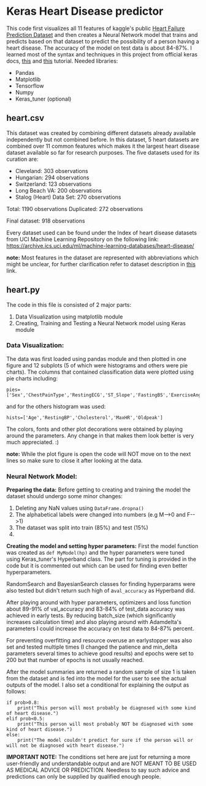 # Keras Heart Disease predictor
This code first visualizes all 11 features of kaggle's public [Heart Failure Prediction Dataset](https://www.kaggle.com/datasets/fedesoriano/heart-failure-prediction) and then creates a Neural Network model that trains and predicts based on that dataset to predict the possibility of a person having a heart disease. 
The accuracy of the model on test data is about 84-87%. 
I learned most of the syntax and techniques in this project from official keras docs, [this](https://www.youtube.com/watch?v=hvgnX1gbsLA&list=PLqnslRFeH2Uqfv1Vz3DqeQfy0w20ldbaV) and [this](https://www.youtube.com/watch?v=s3kH7_6xF-4) tutorial.
Needed libraries:
- Pandas
- Matplotlib
- Tensorflow
- Numpy
- Keras_tuner (optional)

## heart.csv

This dataset was created by combining different datasets already available independently but not combined before. In this dataset, 5 heart datasets are combined over 11 common features which makes it the largest heart disease dataset available so far for research purposes. The five datasets used for its curation are:

- Cleveland: 303 observations
- Hungarian: 294 observations
- Switzerland: 123 observations
- Long Beach VA: 200 observations
- Stalog (Heart) Data Set: 270 observations

Total: 1190 observations
Duplicated: 272 observations

Final dataset: 918 observations

Every dataset used can be found under the Index of heart disease datasets from UCI Machine Learning Repository on the following link: https://archive.ics.uci.edu/ml/machine-learning-databases/heart-disease/

**note:** Most features in the dataset are represented with abbreviations which might be unclear, for further clarification refer to dataset description in [this](https://www.kaggle.com/datasets/fedesoriano/heart-failure-prediction) link.
## heart.py

The code in this file is consisted of 2 major parts:
1. Data Visualization using matplotlib module
2. Creating, Training and Testing a Neural Network model using Keras module

### Data Visualization:
The data was first loaded using pandas module and then plotted in one figure and 12 subplots (5 of which were histograms and others were pie charts). 
The columns that contained classification data were plotted using pie charts including: 
```
pies=['Sex','ChestPainType','RestingECG','ST_Slope','FastingBS','ExerciseAngina','HeartDisease']
```
 and for the others histogram was used:
 ```
 hists=['Age','RestingBP','Cholesterol','MaxHR','Oldpeak']
```
The colors, fonts and other plot decorations were obtained by playing around the parameters. Any change in that makes them look better is very much appreciated. :)

**note:** While the plot figure is open the code will NOT move on to the next lines so make sure to close it after looking at the data.

### Neural Network Model:
**Preparing the data:**
Before getting to creating and training the model the dataset should undergo some minor changes: 
1. Deleting any NaN values using ```DataFrame.dropna()```
2. The alphabetical labels were changed into numbers (e.g M-->0 and F-->1)
3. The dataset was split into train (85%) and test (15%)
4. 
**Creating the model and setting hyper parameters:**
First the model function was created as ```def MyModel(hp)``` and the hyper parameters were tuned using Keras_tuner's Hyperband class. The part for tuning is provided in the code but it is commented out which can be used for finding even better hyperparameters.

RandomSearch and BayesianSearch classes for finding hyperparams were also tested but didn't return such high of a```val_accuracy``` as Hyperband did.

After playing around with hyper parameters, optimizers and loss function about 89-91% of val_accuracy and 83-84% of test_data accuracy was achieved in early tests. By reducing batch_size (which significantly increases calculation time) and also playing around with Adamdelta's parameters I could increase the accuracy on test data to 84-87% percent.

For preventing overfitting and resource overuse an earlystopper was also set and tested multiple times (I changed the patience and min_delta parameters several times to achieve good results) and epochs were set to 200 but that number of epochs is not usually reached. 

After the model summaries are returned a random sample of size 1 is taken from the dataset and is fed into the model for the user to see the actual outputs of the model.
I also set a conditional for explaining the output as follows:

```
if prob>0.8:
    print("This person will most probably be diagnosed with some kind of heart disease.")
elif prob<0.5:
    print("This person will most probably NOT be diagnosed with some kind of heart disease.")
else:
    print("The model couldn't predict for sure if the person will or will not be diagnosed with heart disease.")
```
**IMPORTANT NOTE:** The conditions set here are just for returning a more user-friendly  and understandable output and are NOT MEANT TO BE USED AS MEDICAL ADVICE OR PREDICTION. Needless to say such advice and predictions can only be supplied by qualified enough people. 



